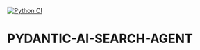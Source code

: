 [![Python CI](https://github.com/yashjhota/PYDANTIC-AI-SEARCH-AGENT/actions/workflows/main.yml/badge.svg)](https://github.com/yashjhota/PYDANTIC-AI-SEARCH-AGENT/actions/workflows/main.yml)
 # PYDANTIC-AI-SEARCH-AGENT
